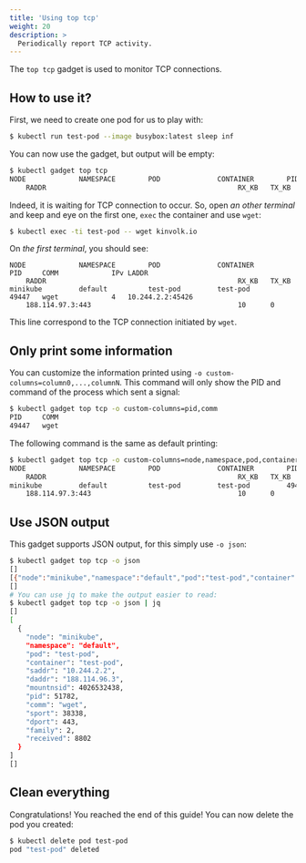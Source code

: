 ```yaml
---
title: 'Using top tcp'
weight: 20
description: >
  Periodically report TCP activity.
---
```


The `top tcp` gadget is used to monitor TCP connections.

## How to use it?

First, we need to create one pod for us to play with:

```bash
$ kubectl run test-pod --image busybox:latest sleep inf
```

You can now use the gadget, but output will be empty:

```bash
$ kubectl gadget top tcp
NODE             NAMESPACE        POD              CONTAINER        PID     COMM             IPv LADDR
    RADDR                                               RX_KB   TX_KB
```

Indeed, it is waiting for TCP connection to occur.
So, open *an other terminal* and keep and eye on the first one, `exec` the container and use `wget`:

```bash
$ kubectl exec -ti test-pod -- wget kinvolk.io
```

On *the first terminal*, you should see:

```
NODE             NAMESPACE        POD              CONTAINER        PID     COMM             IPv LADDR
    RADDR                                               RX_KB   TX_KB
minikube         default          test-pod         test-pod         49447   wget             4   10.244.2.2:45426
    188.114.97.3:443                                    10      0
```

This line correspond to the TCP connection initiated by `wget`.

## Only print some information

You can customize the information printed using `-o custom-columns=column0,...,columnN`.
This command will only show the PID and command of the process which sent a signal:

```bash
$ kubectl gadget top tcp -o custom-columns=pid,comm
PID     COMM
49447   wget
```

The following command is the same as default printing:

```bash
$ kubectl gadget top tcp -o custom-columns=node,namespace,pod,container,pid,comm,family,saddr,daddr,sent,received
NODE             NAMESPACE        POD              CONTAINER        PID     COMM             IPv LADDR
    RADDR                                               RX_KB   TX_KB
minikube         default          test-pod         test-pod         49447   wget             4   10.244.2.2:45426
    188.114.97.3:443                                    10      0
```

## Use JSON output

This gadget supports JSON output, for this simply use `-o json`:

```bash
$ kubectl gadget top tcp -o json
[]
[{"node":"minikube","namespace":"default","pod":"test-pod","container":"test-pod","saddr":"10.244.2.2","daddr":"188.114.96.3","mountnsid":4026532438,"pid":51782,"comm":"wget","sport":38338,"dport":443,"family":2,"received":8802}]
[]
# You can use jq to make the output easier to read:
$ kubectl gadget top tcp -o json | jq
[]
[
  {
    "node": "minikube",
    "namespace": "default",
    "pod": "test-pod",
    "container": "test-pod",
    "saddr": "10.244.2.2",
    "daddr": "188.114.96.3",
    "mountnsid": 4026532438,
    "pid": 51782,
    "comm": "wget",
    "sport": 38338,
    "dport": 443,
    "family": 2,
    "received": 8802
  }
]
[]
```

## Clean everything

Congratulations! You reached the end of this guide!
You can now delete the pod you created:

```bash
$ kubectl delete pod test-pod
pod "test-pod" deleted
```
